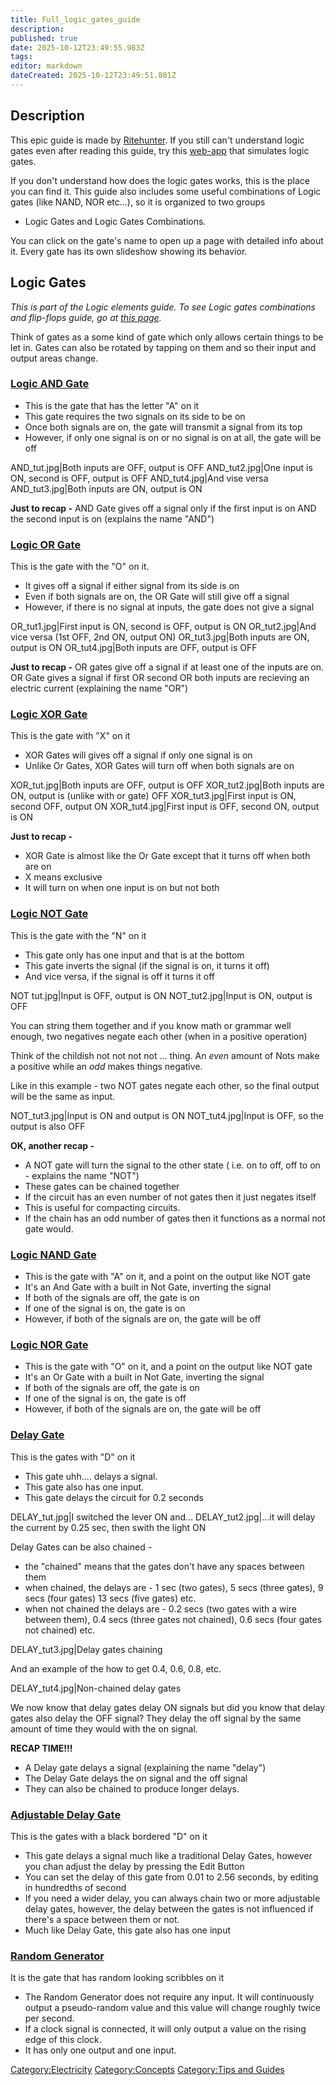 ```yaml
---
title: Full_logic_gates_guide
description: 
published: true
date: 2025-10-12T23:49:55.983Z
tags: 
editor: markdown
dateCreated: 2025-10-12T23:49:51.801Z
---
```


## Description

This epic guide is made by
[Ritehunter](http://www.survivalcraft.lefora.com/members/ritehunter/).
If you still can't understand logic gates even after reading this guide,
try this [web-app](http://www.neuroproductions.be/logic-lab/) that
simulates logic gates.

If you don't understand how does the logic gates works, this is the
place you can find it. This guide also includes some useful combinations
of Logic gates (like NAND, NOR etc...), so it is organized to two groups
- Logic Gates and Logic Gates Combinations.

You can click on the gate's name to open up a page with detailed info
about it. Every gate has its own slideshow showing its behavior.

## Logic Gates

*This is part of the Logic elements guide. To see Logic gates
combinations and flip-flops guide, go at [this
page](Full_flip-flops_guide "wikilink").*

Think of gates as a some kind of gate which only allows certain things
to be let in. Gates can also be rotated by tapping on them and so their
input and output areas change.

### [Logic AND Gate](Logic_AND_Gate.md "wikilink")

  - This is the gate that has the letter "A" on it
  - This gate requires the two signals on its side to be on
  - Once both signals are on, the gate will transmit a signal from its
    top
  - However, if only one signal is on or no signal is on at all, the
    gate will be off

AND_tut.jpg|Both inputs are OFF, output is OFF AND_tut2.jpg|One input
is ON, second is OFF, output is OFF AND_tut4.jpg|And vise versa
AND_tut3.jpg|Both inputs are ON, output is ON

**Just to recap -** AND Gate gives off a signal only if the first input
is on AND the second input is on (explains the name "AND")

### [Logic OR Gate](Logic_OR_Gate.md "wikilink")

This is the gate with the "O" on it.

  - It gives off a signal if either signal from its side is on
  - Even if both signals are on, the OR Gate will still give off a
    signal
  - However, if there is no signal at inputs, the gate does not give a
    signal

OR_tut1.jpg|First input is ON, second is OFF, output is ON
OR_tut2.jpg|And vice versa (1st OFF, 2nd ON, output ON)
OR_tut3.jpg|Both inputs are ON, output is ON OR_tut4.jpg|Both inputs
are OFF, output is OFF

**Just to recap -** OR gates give off a signal if at least one of the
inputs are on. OR Gate gives a signal if first OR second OR both inputs
are recieving an electric current (explaining the name "OR")

### [Logic XOR Gate](Logic_XOR_Gate.md "wikilink")

This is the gate with "X" on it

  - XOR Gates will gives off a signal if only one signal is on
  - Unlike Or Gates, XOR Gates will turn off when both signals are on

XOR_tut.jpg|Both inputs are OFF, output is OFF XOR_tut2.jpg|Both
inputs are ON, output is (unlike with or gate) OFF XOR_tut3.jpg|First
input is ON, second OFF, output ON XOR_tut4.jpg|First input is OFF,
second ON, output is ON

**Just to recap -**

  - XOR Gate is almost like the Or Gate except that it turns off when
    both are on
  - X means exclusive
  - It will turn on when one input is on but not both

### [Logic NOT Gate](Logic_NOT_Gate.md "wikilink")

This is the gate with the "N" on it

  - This gate only has one input and that is at the bottom
  - This gate inverts the signal (if the signal is on, it turns it off)
  - And vice versa, if the signal is off it turns it off

NOT tut.jpg|Input is OFF, output is ON NOT_tut2.jpg|Input is ON, output
is OFF

You can string them together and if you know math or grammar well
enough, two negatives negate each other (when in a positive operation)

Think of the childish not not not not ... thing. An *even* amount of
Nots make a positive while an *odd* makes things negative.

Like in this example - two NOT gates negate each other, so the final
output will be the same as input.

NOT_tut3.jpg|Input is ON and output is ON NOT_tut4.jpg|Input is OFF,
so the output is also OFF

**OK, another recap -**

  - A NOT gate will turn the signal to the other state ( i.e. on to off,
    off to on - explains the name "NOT")
  - These gates can be chained together
  - If the circuit has an even number of not gates then it just negates
    itself
  - This is useful for compacting circuits.
  - If the chain has an odd number of gates then it functions as a
    normal not gate would.

### [Logic NAND Gate](Logic_NAND_Gate.md "wikilink")

  - This is the gate with "A" on it, and a point on the output like NOT
    gate
  - It's an And Gate with a built in Not Gate, inverting the signal
  - If both of the signals are off, the gate is on
  - If one of the signal is on, the gate is on
  - However, if both of the signals are on, the gate will be off

### [Logic NOR Gate](Logic_NOR_Gate.md "wikilink")

  - This is the gate with "O" on it, and a point on the output like NOT
    gate
  - It's an Or Gate with a built in Not Gate, inverting the signal
  - If both of the signals are off, the gate is on
  - If one of the signal is on, the gate is off
  - However, if both of the signals are on, the gate will be off

### [Delay Gate](Delay_Gate.md "wikilink")

This is the gates with "D" on it

  - This gate uhh.... delays a signal.
  - This gate also has one input.
  - This gate delays the circuit for 0.2 seconds

DELAY_tut.jpg|I switched the lever ON and... DELAY_tut2.jpg|...it will
delay the current by 0.25 sec, then swith the light ON

Delay Gates can be also chained -

  - the "chained" means that the gates don't have any spaces between
    them
  - when chained, the delays are - 1 sec (two gates), 5 secs (three
    gates), 9 secs (four gates) 13 secs (five gates) etc.
  - when not chained the delays are - 0.2 secs (two gates with a wire
    between them), 0.4 secs (three gates not chained), 0.6 secs (four
    gates not chained) etc.

DELAY_tut3.jpg|Delay gates chaining

And an example of the how to get 0.4, 0.6, 0.8, etc.

DELAY_tut4.jpg|Non-chained delay gates

We now know that delay gates delay ON signals but did you know that
delay gates also delay the OFF signal? They delay the off signal by the
same amount of time they would with the on signal.

**RECAP TIME\!\!\!**

  - A Delay gate delays a signal (explaining the name "delay")
  - The Delay Gate delays the on signal and the off signal
  - They can also be chained to produce longer delays.

### [Adjustable Delay Gate](Adjustable_Delay_Gate.md "wikilink")

This is the gates with a black bordered "D" on it

  - This gate delays a signal much like a traditional Delay Gates,
    however you chan adjust the delay by pressing the Edit Button
  - You can set the delay of this gate from 0.01 to 2.56 seconds, by
    editing in hundredths of second
  - If you need a wider delay, you can always chain two or more
    adjustable delay gates, however, the delay between the gates is not
    influenced if there's a space between them or not.
  - Much like Delay Gate, this gate also has one input

### [Random Generator](Random_Generator.md "wikilink")

It is the gate that has random looking scribbles on it

  - The Random Generator does not require any input. It will
    continuously output a pseudo-random value and this value will change
    roughly twice per second.
  - If a clock signal is connected, it will only output a value on the
    rising edge of this clock.
  - It has only one output and one input.

[Category:Electricity](Category:Electricity "wikilink")
[Category:Concepts](Category:Concepts "wikilink") [Category:Tips and
Guides](Category:Tips_and_Guides "wikilink")